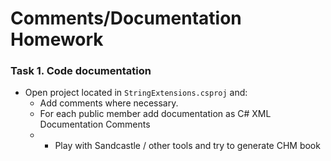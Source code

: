 # Comments/Documentation Homework

### Task 1. Code documentation
*	Open project located in `StringExtensions.csproj` and:
	*	Add comments where necessary.
	*	For each public member add documentation as C# XML Documentation Comments
	*	* Play with Sandcastle / other tools and try to generate CHM book
